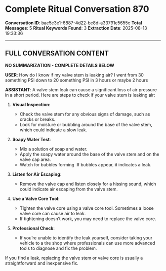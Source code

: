 # Complete Ritual Conversation 870

**Conversation ID**: bac5c3e1-6887-4d22-bc8d-a33791e5655c
**Total Messages**: 5
**Ritual Keywords Found**: 3
**Extraction Date**: 2025-08-13 19:33:36

---

## FULL CONVERSATION CONTENT

**NO SUMMARIZATION - COMPLETE DETAILS BELOW**

**USER**: How do I know if my valve stem is leaking air? I went from 30 something PSI down to 20 something PSI in 3 hours or maybe 2 hours

**ASSISTANT**: A valve stem leak can cause a significant loss of air pressure in a short period. Here are steps to check if your valve stem is leaking air:

1. **Visual Inspection**:
   - Check the valve stem for any obvious signs of damage, such as cracks or breaks.
   - Look for moisture or bubbling around the base of the valve stem, which could indicate a slow leak.

2. **Soapy Water Test**:
   - Mix a solution of soap and water.
   - Apply the soapy water around the base of the valve stem and on the valve cap area.
   - Watch for bubbles forming. If bubbles appear, it indicates a leak.

3. **Listen for Air Escaping**:
   - Remove the valve cap and listen closely for a hissing sound, which could indicate air escaping from the valve stem.

4. **Use a Valve Core Tool**:
   - Tighten the valve core using a valve core tool. Sometimes a loose valve core can cause air to leak.
   - If tightening doesn’t work, you may need to replace the valve core.

5. **Professional Check**:
   - If you’re unable to identify the leak yourself, consider taking your vehicle to a tire shop where professionals can use more advanced tools to diagnose and fix the problem.

If you find a leak, replacing the valve stem or valve core is usually a straightforward and inexpensive fix.